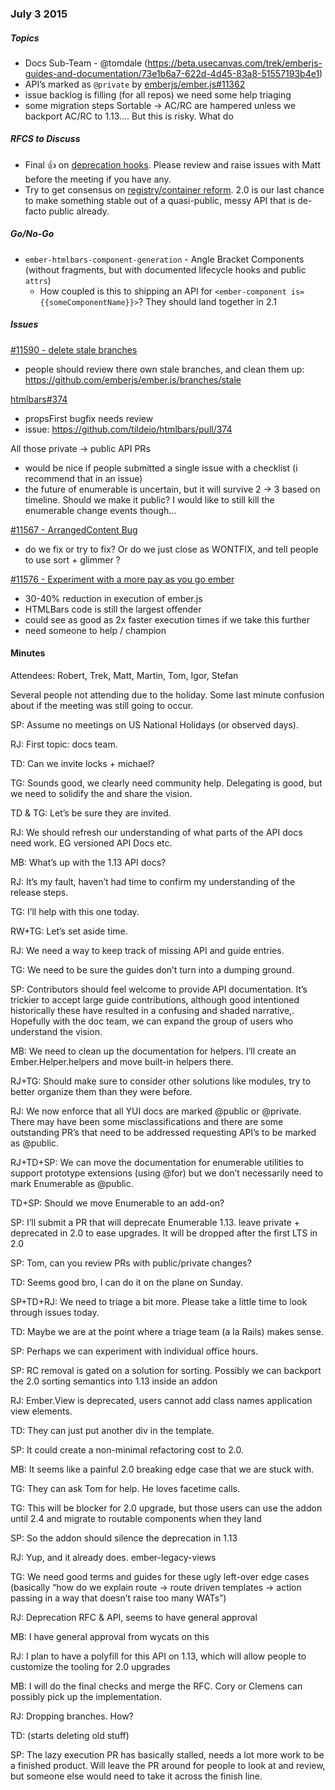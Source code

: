 ### July 3 2015

##### Topics

-   Docs Sub-Team - <span class="citation" data-cites="tomdale">@tomdale</span> (https://beta.usecanvas.com/trek/emberjs-guides-and-documentation/73e1b6a7-622d-4d45-83a8-51557193b4e1)
-   API’s marked as `@private` by [emberjs/ember.js\#11362](https://github.com/emberjs/ember.js/pull/11362)
-   issue backlog is filling (for all repos) we need some help triaging
-   some migration steps Sortable -&gt; AC/RC are hampered unless we backport AC/RC to 1.13…. But this is risky. What do

##### RFCS to Discuss

-   Final :thumbsup: on [deprecation hooks](https://github.com/emberjs/rfcs/pull/65). Please review and raise issues with Matt before the meeting if you have any.
-   Try to get consensus on [registry/container reform](https://github.com/emberjs/rfcs/pull/46). 2.0 is our last chance to make something stable out of a quasi-public, messy API that is de-facto public already.

##### Go/No-Go

-   `ember-htmlbars-component-generation` - Angle Bracket Components (without fragments, but with documented lifecycle hooks and public `attrs`)
    -   How coupled is this to shipping an API for `<ember-component is={{someComponentName}}>`? They should land together in 2.1

##### Issues

[\#11590 - delete stale branches](https://github.com/emberjs/ember.js/issues/11590)

-   people should review there own stale branches, and clean them up: https://github.com/emberjs/ember.js/branches/stale

[htmlbars\#374](https://github.com/tildeio/htmlbars/pull/374)

-   propsFirst bugfix needs review
-   issue: https://github.com/tildeio/htmlbars/pull/374

All those private -&gt; public API PRs

-   would be nice if people submitted a single issue with a checklist (i recommend that in an issue)
-   the future of enumerable is uncertain, but it will survive 2 -&gt; 3 based on timeline. Should we make it public? I would like to still kill the enumerable change events though…

[\#11567 - ArrangedContent Bug](https://github.com/emberjs/ember.js/issues/11567)

-   do we fix or try to fix? Or do we just close as WONTFIX, and tell people to use sort + glimmer ?

[\#11576 - Experiment with a more pay as you go ember](https://github.com/emberjs/ember.js/pull/11576)

-   30-40% reduction in execution of ember.js
-   HTMLBars code is still the largest offender
-   could see as good as 2x faster execution times if we take this further
-   need someone to help / champion

#### Minutes

Attendees: Robert, Trek, Matt, Martin, Tom, Igor, Stefan

Several people not attending due to the holiday. Some last minute confusion about if the meeting was still going to occur.

SP: Assume no meetings on US National Holidays (or observed days).

RJ: First topic: docs team.

TD: Can we invite locks + michael?

TG: Sounds good, we clearly need community help. Delegating is good, but we need to solidify the and share the vision.

TD & TG: Let’s be sure they are invited.

RJ: We should refresh our understanding of what parts of the API docs need work. EG versioned API Docs etc.

MB: What’s up with the 1.13 API docs?

RJ: It’s my fault, haven’t had time to confirm my understanding of the release steps.

TG: I’ll help with this one today.

RW+TG: Let’s set aside time.

RJ: We need a way to keep track of missing API and guide entries.

TG: We need to be sure the guides don’t turn into a dumping ground.

SP: Contributors should feel welcome to provide API documentation. It’s trickier to accept large guide contributions, although good intentioned historically these have resulted in a confusing and shaded narrative,. Hopefully with the doc team, we can expand the group of users who understand the vision.

MB: We need to clean up the documentation for helpers. I’ll create an Ember.Helper.helpers and move built-in helpers there.

RJ+TG: Should make sure to consider other solutions like modules, try to better organize them than they were before.

RJ: We now enforce that all YUI docs are marked <span class="citation" data-cites="public">@public</span> or <span class="citation" data-cites="private">@private</span>. There may have been some misclassifications and there are some outstanding PR’s that need to be addressed requesting API’s to be marked as <span class="citation" data-cites="public">@public</span>.

RJ+TD+SP: We can move the documentation for enumerable utilities to support prototype extensions (using <span class="citation" data-cites="for">@for</span>) but we don’t necessarily need to mark Enumerable as <span class="citation" data-cites="public">@public</span>.

TD+SP: Should we move Enumerable to an add-on?

SP: I’ll submit a PR that will deprecate Enumerable 1.13. leave private + deprecated in 2.0 to ease upgrades. It will be dropped after the first LTS in 2.0

SP: Tom, can you review PRs with public/private changes?

TD: Seems good bro, I can do it on the plane on Sunday.

SP+TD+RJ: We need to triage a bit more. Please take a little time to look through issues today.

TD: Maybe we are at the point where a triage team (a la Rails) makes sense.

SP: Perhaps we can experiment with individual office hours.

SP: RC removal is gated on a solution for sorting. Possibly we can backport the 2.0 sorting semantics into 1.13 inside an addon

RJ: Ember.View is deprecated, users cannot add class names application view elements.

TD: They can just put another div in the template.

SP: It could create a non-minimal refactoring cost to 2.0.

MB: It seems like a painful 2.0 breaking edge case that we are stuck with.

TG: They can ask Tom for help. He loves facetime calls.

TG: This will be blocker for 2.0 upgrade, but those users can use the addon until 2.4 and migrate to routable components when they land

SP: So the addon should silence the deprecation in 1.13

RJ: Yup, and it already does. ember-legacy-views

TG: We need good terms and guides for these ugly left-over edge cases (basically “how do we explain route -&gt; route driven templates -&gt; action passing in a way that doesn’t raise too many WATs”)

RJ: Deprecation RFC & API, seems to have general approval

MB: I have general approval from wycats on this

RJ: I plan to have a polyfill for this API on 1.13, which will allow people to customize the tooling for 2.0 upgrades

MB: I will do the final checks and merge the RFC. Cory or Clemens can possibly pick up the implementation.

RJ: Dropping branches. How?

TD: (starts deleting old stuff)

SP: The lazy execution PR has basically stalled, needs a lot more work to be a finished product. Will leave the PR around for people to look at and review, but someone else would need to take it across the finish line.
